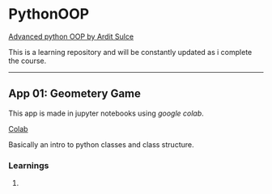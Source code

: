 # PythonOOP

[Advanced python OOP by Ardit Sulce](https://www.udemy.com/course/the-python-pro-course/)

This is a learning repository and will be constantly updated as i complete the course.

---

## App 01: Geometery Game

This app is made in jupyter notebooks using *google colab*.

[Colab](https://colab.research.google.com/drive/12vZFLA2pCE3zWKKs0mtR6ybIsWQDqA30?usp=sharing)

Basically an intro to python classes and class structure.

### Learnings

1. 